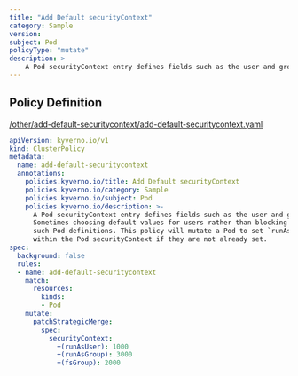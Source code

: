 ```yaml
---
title: "Add Default securityContext"
category: Sample
version: 
subject: Pod
policyType: "mutate"
description: >
    A Pod securityContext entry defines fields such as the user and group which should be used to run the Pod. Sometimes choosing default values for users rather than blocking is a better alternative to not impede such Pod definitions. This policy will mutate a Pod to set `runAsUser`, `runAsGroup`, and `fsGroup` fields within the Pod securityContext if they are not already set.
---
```


## Policy Definition
<a href="https://github.com/kyverno/policies/raw/main//other/add-default-securitycontext/add-default-securitycontext.yaml" target="-blank">/other/add-default-securitycontext/add-default-securitycontext.yaml</a>

```yaml
apiVersion: kyverno.io/v1
kind: ClusterPolicy
metadata:
  name: add-default-securitycontext
  annotations:
    policies.kyverno.io/title: Add Default securityContext
    policies.kyverno.io/category: Sample
    policies.kyverno.io/subject: Pod
    policies.kyverno.io/description: >-
      A Pod securityContext entry defines fields such as the user and group which should be used to run the Pod.
      Sometimes choosing default values for users rather than blocking is a better alternative to not impede
      such Pod definitions. This policy will mutate a Pod to set `runAsUser`, `runAsGroup`, and `fsGroup` fields
      within the Pod securityContext if they are not already set.
spec:
  background: false
  rules:
  - name: add-default-securitycontext
    match:
      resources:
        kinds:
        - Pod
    mutate:
      patchStrategicMerge:
        spec:
          securityContext:
            +(runAsUser): 1000
            +(runAsGroup): 3000
            +(fsGroup): 2000

```
